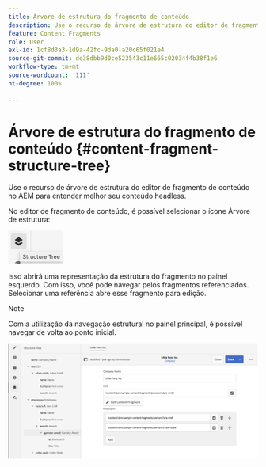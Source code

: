 ```yaml
---
title: Árvore de estrutura do fragmento de conteúdo
description: Use o recurso de árvore de estrutura do editor de fragmento de conteúdo no AEM para entender melhor seu conteúdo headless.
feature: Content Fragments
role: User
exl-id: 1cf8d3a3-1d9a-42fc-9da0-a20c65f021e4
source-git-commit: de38dbb9d0ce523543c11e665c02034f4b38f1e6
workflow-type: tm+mt
source-wordcount: '111'
ht-degree: 100%

---
```


# Árvore de estrutura do fragmento de conteúdo {#content-fragment-structure-tree}

Use o recurso de árvore de estrutura do editor de fragmento de conteúdo no AEM para entender melhor seu conteúdo headless.

No editor de fragmento de conteúdo, é possível selecionar o ícone Árvore de estrutura:

![Árvore de estrutura do fragmento de conteúdo](assets/cfm-structuretree-01.png)

Isso abrirá uma representação da estrutura do fragmento no painel esquerdo. Com isso, você pode navegar pelos fragmentos referenciados. Selecionar uma referência abre esse fragmento para edição.

>[!NOTE]
>
>Com a utilização da navegação estrutural no painel principal, é possível navegar de volta ao ponto inicial.

![Árvore de estrutura do fragmento de conteúdo](assets/cfm-structuretree-02.png)
